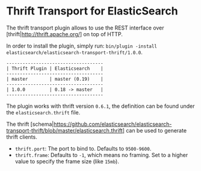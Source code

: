 Thrift Transport for ElasticSearch
==================================

The thrift transport plugin allows to use the REST interface over [thrift|http://thrift.apache.org/] on top of HTTP.

In order to install the plugin, simply run: `bin/plugin -install elasticsearch/elasticsearch-transport-thrift/1.0.0`.

    ------------------------------------
    | Thrift Plugin | Elasticsearch    |
    ------------------------------------
    | master        | master (0.19)    |
    ------------------------------------
    | 1.0.0         | 0.18 -> master   |
    ------------------------------------

The plugin works with thrift version `0.6.1`, the definition can be found under the `elasticsearch.thrift` file.

The thrift [schema|https://github.com/elasticsearch/elasticsearch-transport-thrift/blob/master/elasticsearch.thrift] can be used to generate thrift clients.

* `thrift.port`: The port to bind to. Defaults to `9500-9600`.
* `thrift.frame`: Defaults to `-1`, which means no framing. Set to a higher value to specify the frame size (like `15mb`).
